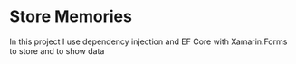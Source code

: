 # Store Memories

In this project I use dependency injection and EF Core with Xamarin.Forms to store and to show data